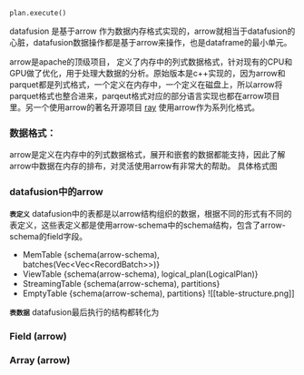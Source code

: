 ```
plan.execute()
```
datafusion 是基于arrow 作为数据内存格式实现的，arrow就相当于datafusion的心脏，datafusion数据操作都是基于arrow来操作，也是dataframe的最小单元。

arrow是apache的顶级项目， 定义了内存中的列式数据格式，针对现有的CPU和GPU做了优化，用于处理大数据的分析。原始版本是c++实现的，因为arrow和parquet都是列式格式，一个定义在内存中，一个定义在磁盘上，所以arrow将parquet格式也整合进来，parqeut格式对应的部分语言实现也都在arrow项目里。另一个使用arrow的著名开源项目 [ray](https://www.ray.io) 使用arrow作为系列化格式。

### 数据格式：
arrow是定义在内存中的列式数据格式，展开和嵌套的数据都能支持，因此了解arrow中数据在内存的排布，对灵活使用arrow有非常大的帮助。
具体格式图




### datafusion中的arrow
**`表定义`**
datafusion中的表都是以arrow结构组织的数据，根据不同的形式有不同的表定义，这些表定义都是使用arrow-schema中的schema结构，包含了arrow-schema的field字段。
- MemTable {schema(arrow-schema), batches(Vec\<Vec\<RecordBatch\>\>)}
- ViewTable {schema(arrow-schema), logical_plan(LogicalPlan)}
- StreamingTable {schema(arrow-schema), partitions}
- EmptyTable {schema(arrow-schema), partitions}
![[table-structure.png]]

**`表数据`**
datafusion最后执行的结构都转化为



### Field (arrow)

### Array (arrow)
